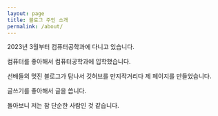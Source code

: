 ```yaml
---
layout: page
title: 블로그 주인 소개
permalink: /about/
---
```


2023년 3월부터 컴퓨터공학과에 다니고 있습니다.

컴퓨터를 좋아해서 컴퓨터공학과에 입학했습니다.

선배들의 멋진 블로그가 탐나서 깃허브를 만지작거리다 제 페이지를 만들었습니다.

글쓰기를 좋아해서 글을 씁니다.

돌아보니 저는 참 단순한 사람인 것 같습니다.

